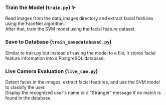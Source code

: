 ### Train the Model (`train.py`) ✨  
Read images from the data_images directory and extract facial features using the FaceNet algorithm.  
After that, train the SVM model using the facial feature dataset.  

### Save to Database (`train_savedatabaseC.py`)  
Similar to train.py but instead of saving the model to a file, it stores facial feature information into a PostgreSQL database.  

### Live Camera Evaluation (`live_cam.py`)
Detect faces in the images, extract facial features, and use the SVM model to classify the user.  
Display the recognized user's name or a "Stranger" message if no match is found in the database.
